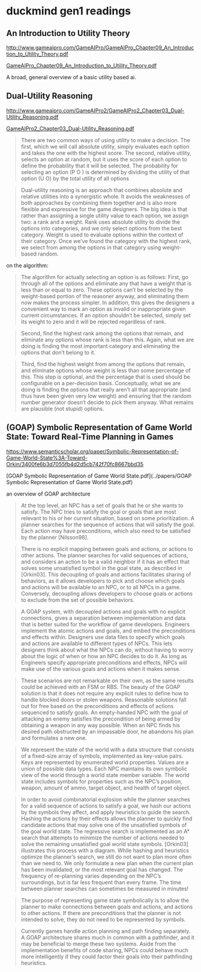 # duckmind gen1 readings

## An Introduction to Utility Theory
http://www.gameaipro.com/GameAIPro/GameAIPro_Chapter09_An_Introduction_to_Utility_Theory.pdf

[GameAIPro_Chapter09_An_Introduction_to_Utility_Theory.pdf](../papers/GameAIPro_Chapter09_An_Introduction_to_Utility_Theory.pdf)

A broad, general overview of a basic utility based ai.

## Dual-Utility Reasoning
http://www.gameaipro.com/GameAIPro2/GameAIPro2_Chapter03_Dual-Utility_Reasoning.pdf

[GameAIPro2_Chapter03_Dual-Utility_Reasoning.pdf](../papers/GameAIPro2_Chapter03_Dual-Utility_Reasoning.pdf)

> There are two common ways of using utility to make a decision. The first, which we will call absolute utility, simply evaluates each option and takes the one with the highest score. The second, relative utility, selects an option at random, but it uses the score of each option to define the probability that it will be selected. The probability for selecting an option (P O ) is determined by dividing the utility of that option (U O) by the total utility of all options

> Dual-utility reasoning is an approach that combines absolute and relative utilities into a synergistic whole. It avoids the weaknesses of both approaches by combining them together and is also more flexible and expressive for the game designers. The big idea is that rather than assigning a single utility value to each option, we assign two: a rank and a weight. Rank uses absolute utility to divide the options into categories, and we only select options from the best category. Weight is used to evaluate options within the context of their category. Once we’ve found the category with the highest rank, we select from among the options in that category using weight-based random.

on the algorithm:

> The algorithm for actually selecting an option is as follows: First, go through all of the options and eliminate any that have a weight that is less than or equal to zero. These options can’t be selected by the weight-based portion of the reasoner anyway, and eliminating them now makes the process simpler. In addition, this gives the designers a convenient way to mark an option as invalid or inappropriate given current circumstances. If an option shouldn’t be selected, simply set its weight to zero and it will be rejected regardless of rank.

> Second, find the highest rank among the options that remain, and eliminate any options whose rank is less than this. Again, what we are doing is finding the most important category and eliminating the options that don’t belong to it.

> Third, find the highest weight from among the options that remain, and eliminate options whose weight is less than some percentage of this. This step is optional, and the percentage that is used should be configurable on a per-decision basis. Conceptually, what we are doing is finding the options that really aren’t all that appropriate (and thus have been given very low weight) and ensuring that the random number generator doesn’t decide to pick them anyway. What remains are plausible (not stupid) options.

## (GOAP) Symbolic Representation of Game World State: Toward Real-Time Planning in Games
https://www.semanticscholar.org/paper/Symbolic-Representation-of-Game-World-State%3A-Toward-Orkin/3400fe6b3d7055fb4d2d5cb742f70fc8667bbd35


[GOAP Symbolic Representation of Game World State.pdf](../papers/GOAP Symbolic Representation of Game World State.pdf)

an overview of GOAP architecture

> At the top level, an NPC has a set of goals that he or she wants to satisfy. The NPC tries to satisfy the goal or goals that are most relevant to his or her current situation, based on some prioritization. A planner searches for the sequence of actions that will satisfy the goal. Each action may have preconditions, which also need to be satisfied by the planner [Nilsson98].

> There is no explicit mapping between goals and actions, or actions to other actions. The planner searches for valid sequences of actions, and considers an action to be a valid neighbor if it has an effect that solves some unsatisfied symbol in the goal state, as described in [Orkin03]. This decoupling of goals and actions facilitates sharing of behaviors, as it allows developers to pick and choose which goals and actions will be available to an NPC, or to all NPCs in a game. Conversely, decoupling allows developers to choose goals or actions to exclude from the set of possible behaviors.

> A GOAP system, with decoupled actions and goals with no explicit connections, gives a separation between implementation and data that is better suited for the workflow of game developers. Engineers implement the atomic actions and goals, and embed the preconditions and effects within. Designers use data files to specify which goals and actions are available to different types of NPCs. This lets designers think about what the NPCs can do, without having to worry about the logic of when or how an NPC decides to do it. As long as Engineers specify appropriate preconditions and effects, NPCs will make use of the various goals and actions when it makes sense.

> These scenarios are not remarkable on their own, as the same results could be achieved with an FSM or RBS. The beauty of the GOAP solution is that it does not require any explicit rules to define how to handle blocked doors or stolen weapons. Reasonable solutions fall out for free based on the preconditions and effects of actions sequenced to satisfy goals. An empty-handed NPC with the goal of attacking an enemy satisfies the precondition of being armed by obtaining a weapon in any way possible. When an NPC finds his desired path obstructed by an impassable door, he abandons his plan and formulates a new one.

> We represent the state of the world with a data structure that consists of a fixed-size array of symbols, implemented as key-value pairs. Keys are represented by enumerated world properties. Values are a union of possible data types. Each NPC maintains its own symbolic view of the world through a world state member variable. The world state includes symbols for properties such as the NPC’s position, weapon, amount of ammo, target object, and health of target object.

> In order to avoid combinatorial explosion while the planner searches for a valid sequence of actions to satisfy a goal, we hash our actions by the symbols they affect, and apply heuristics to guide the search. Hashing the actions by their effects allows the planner to quickly find candidate actions that may solve one of the unsatisfied symbols of the goal world state. The regressive search is implemented as an A* search that attempts to minimize the number of actions needed to solve the remaining unsatisfied goal world state symbols. [Orkin03] illustrates this process with a diagram. While hashing and heuristics optimize the planner’s search, we still do not want to plan more often than we need to. We only formulate a new plan when the current plan has been invalidated, or the most relevant goal has changed. The frequency of re-planning varies depending on the NPC’s surroundings, but is far less frequent than every frame. The time between planner searches can sometimes be measured in minutes!

> The purpose of representing game state symbolically is to allow the planner to make connections between goals and actions, and actions to other actions. If there are preconditions that the planner is not intended to solve, they do not need to be represented by symbols.

> Currently games handle action planning and path finding separately. A GOAP architecture shares much in common with a pathfinder, and it may be beneficial to merge these two systems. Aside from the implementation benefits of code sharing, NPCs could behave much more intelligently if they could factor their goals into their pathfinding heuristics.
